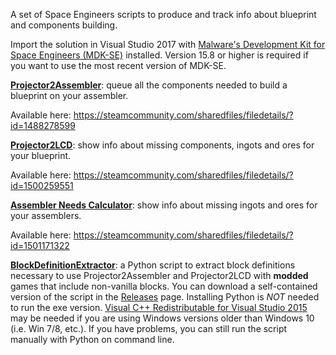 A set of Space Engineers scripts to produce and track info about blueprint and components building.

Import the solution in Visual Studio 2017 with [Malware's Development Kit for Space Engineers (MDK-SE)](https://github.com/malware-dev/MDK-SE) installed. Version 15.8 or higher is required if you want to use the most recent version of MDK-SE.

[**Projector2Assembler**](ProjectorResourceBuilder): queue all the components needed to build a blueprint on your assembler.

Available here: https://steamcommunity.com/sharedfiles/filedetails/?id=1488278599

[**Projector2LCD**](Projector2LCD): show info about missing components, ingots and ores for your blueprint.

Available here: https://steamcommunity.com/sharedfiles/filedetails/?id=1500259551

[**Assembler Needs Calculator**](Assembler%20Needs%20Calculator): show info about missing ingots and ores for your assemblers.

Available here: https://steamcommunity.com/sharedfiles/filedetails/?id=1501171322

[**BlockDefinitionExtractor**](BlockDefinitionExtractor): a Python script to extract block definitions necessary to use Projector2Assembler and Projector2LCD with **modded** games that include non-vanilla blocks. You can download a self-contained version of the script in the [Releases](https://github.com/Juggernaut93/Projector2Assembler/releases) page. Installing Python is *NOT* needed to run the exe version. [Visual C++ Redistributable for Visual Studio 2015](https://www.microsoft.com/it-it/download/details.aspx?id=48145) may be needed if you are using Windows versions older than Windows 10 (i.e. Win 7/8, etc.). If you have problems, you can still run the script manually with Python on command line.
